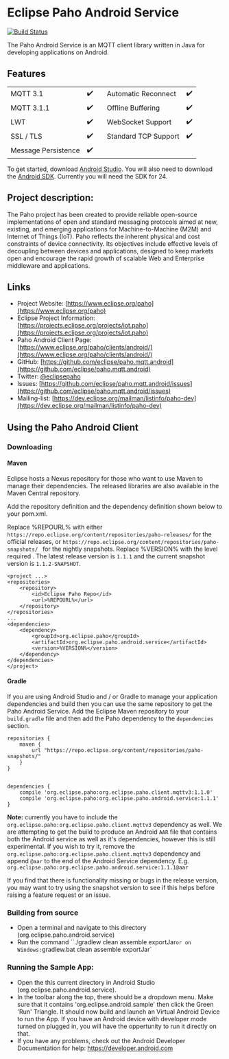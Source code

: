 # Eclipse Paho Android Service
[![Build Status](https://travis-ci.org/eclipse/paho.mqtt.android.svg?branch=master)](https://travis-ci.org/eclipse/paho.mqtt.android)

The Paho Android Service is an MQTT client library written in Java for developing applications on Android.


## Features
|                     |                    |   |                      |                    |
|---------------------|--------------------|---|----------------------|--------------------|
| MQTT 3.1            | :heavy_check_mark: |   | Automatic Reconnect  | :heavy_check_mark: |
| MQTT 3.1.1          | :heavy_check_mark: |   | Offline Buffering    | :heavy_check_mark: |
| LWT                 | :heavy_check_mark: |   | WebSocket Support    | :heavy_check_mark: |
| SSL / TLS           | :heavy_check_mark: |   | Standard TCP Support | :heavy_check_mark: |
| Message Persistence | :heavy_check_mark: |   |


To get started, download [Android Studio](http://developer.android.com/tools/studio/index.html). You will also need to download the [Android SDK](https://developer.android.com/sdk/installing/adding-packages.html). Currently you will need the SDK for 24.


## Project description:

The Paho project has been created to provide reliable open-source implementations of open and standard messaging protocols aimed at new, existing, and emerging applications for Machine-to-Machine (M2M) and Internet of Things (IoT).
Paho reflects the inherent physical and cost constraints of device connectivity. Its objectives include effective levels of decoupling between devices and applications, designed to keep markets open and encourage the rapid growth of scalable Web and Enterprise middleware and applications.


## Links

- Project Website: [https://www.eclipse.org/paho](https://www.eclipse.org/paho)
- Eclipse Project Information: [https://projects.eclipse.org/projects/iot.paho](https://projects.eclipse.org/projects/iot.paho)
- Paho Android Client Page: [https://www.eclipse.org/paho/clients/android/](https://www.eclipse.org/paho/clients/android/)
- GitHub: [https://github.com/eclipse/paho.mqtt.android](https://github.com/eclipse/paho.mqtt.android)
- Twitter: [@eclipsepaho](https://twitter.com/eclipsepaho)
- Issues: [https://github.com/eclipse/paho.mqtt.android/issues](https://github.com/eclipse/paho.mqtt.android/issues)
- Mailing-list: [https://dev.eclipse.org/mailman/listinfo/paho-dev](https://dev.eclipse.org/mailman/listinfo/paho-dev)


## Using the Paho Android Client

### Downloading

#### Maven

Eclipse hosts a Nexus repository for those who want to use Maven to manage their dependencies. The released libraries are also available in the Maven Central repository.

Add the repository definition and the dependency definition shown below to your pom.xml.

Replace %REPOURL% with either ``` https://repo.eclipse.org/content/repositories/paho-releases/ ``` for the official releases, or ``` https://repo.eclipse.org/content/repositories/paho-snapshots/  ``` for the nightly snapshots. Replace %VERSION% with the level required .
The latest release version is ```1.1.1``` and the current snapshot version is ```1.1.2-SNAPSHOT```.

```
<project ...>
<repositories>
    <repository>
        <id>Eclipse Paho Repo</id>
        <url>%REPOURL%</url>
    </repository>
</repositories>
...
<dependencies>
    <dependency>
        <groupId>org.eclipse.paho</groupId>
        <artifactId>org.eclipse.paho.android.service</artifactId>
        <version>%VERSION%</version>
    </dependency>
</dependencies>
</project>

```

#### Gradle

If you are using Android Studio and / or Gradle to manage your application dependencies and build then you can use the same repository to get the Paho Android Service. Add the Eclipse Maven repository to your `build.gradle` file and then add the Paho dependency to the `dependencies` section.

```
repositories {
    maven {
        url "https://repo.eclipse.org/content/repositories/paho-snapshots/"
    }
}


dependencies {
    compile 'org.eclipse.paho:org.eclipse.paho.client.mqttv3:1.1.0'
    compile 'org.eclipse.paho:org.eclipse.paho.android.service:1.1.1'
}
```
__Note:__ currently you have to include the `org.eclipse.paho:org.eclipse.paho.client.mqttv3` dependency as well. We are attempting to get the build to produce an Android `AAR` file that contains both the Android service as well as it's dependencies, however this is still experimental. If you wish to try it, remove the `org.eclipse.paho:org.eclipse.paho.client.mqttv3` dependency and append `@aar` to the end of the Android Service dependency. E.g. `org.eclipse.paho:org.eclipse.paho.android.service:1.1.1@aar`

If you find that there is functionality missing or bugs in the release version, you may want to try using the snapshot version to see if this helps before raising a feature request or an issue.

### Building from source

 - Open a terminal and navigate to this directory (org.eclipse.paho.android.service)
 - Run the command ``./gradlew clean assemble exportJar` or on Windows: `gradlew.bat clean assemble exportJar`

### Running the Sample App:

 * Open the this current directory in Android Studio (org.eclipse.paho.android.service).
 * In the toolbar along the top, there should be a dropdown menu. Make sure that it contains 'org.eclipse.android.sample' then click the Green 'Run' Triangle. It should now build and launch an Virtual Android Device to run the App. If you have an Android device with developer mode turned on plugged in, you will have the oppertunity to run it directly on that.
 * If you have any problems, check out the Android Developer Documentation for help: https://developer.android.com
